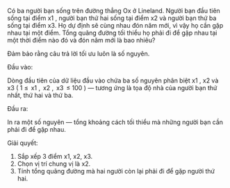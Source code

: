 Có ba người bạn sống trên đường thẳng Ox ở Lineland. Người bạn đầu tiên sống tại điểm x1 , người bạn thứ hai sống tại điểm x2 và người bạn thứ ba sống tại điểm x3. Họ dự định sẽ cùng nhau đón năm mới, vì vậy họ cần gặp nhau tại một điểm. Tổng quãng đường tối thiểu họ phải đi để gặp nhau tại một thời điểm nào đó và đón năm mới là bao nhiêu?

Đảm bảo rằng câu trả lời tối ưu luôn là số nguyên.

Đầu vào:

Dòng đầu tiên của dữ liệu đầu vào chứa ba số nguyên phân biệt x1 , x2 và x3 ( 1 ≤  x1 ,  x2 ,  x3  ≤ 100 ) — tương ứng là tọa độ nhà của người bạn thứ nhất, thứ hai và thứ ba.

Đầu ra:

In ra một số nguyên — tổng khoảng cách tối thiểu mà những người bạn cần phải đi để gặp nhau.

Giải quyết:

1. Sắp xếp 3 điểm x1, x2, x3.
2. Chọn vị trí chung vị là x2.
3. Tính tổng quãng đường mà hai người còn lại phải đi để gặp người thứ hai.
